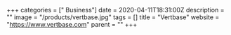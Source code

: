 +++
categories = [" Business"]
date = 2020-04-11T18:31:00Z
description = ""
image = "/products/vertbase.jpg"
tags = []
title = "Vertbase"
website = "https://www.vertbase.com"
parent = ""
+++
